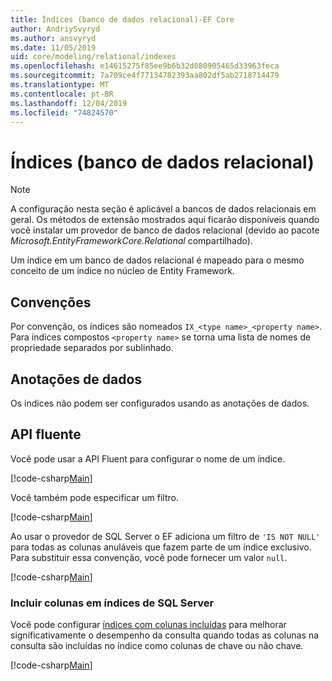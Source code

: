 ```yaml
---
title: Índices (banco de dados relacional)-EF Core
author: AndriySvyryd
ms.author: ansvyryd
ms.date: 11/05/2019
uid: core/modeling/relational/indexes
ms.openlocfilehash: e14615275f85ee9b6b32d080905465d33963feca
ms.sourcegitcommit: 7a709ce4f77134782393aa802df5ab2718714479
ms.translationtype: MT
ms.contentlocale: pt-BR
ms.lasthandoff: 12/04/2019
ms.locfileid: "74824570"
---
```

# <a name="indexes-relational-database"></a>Índices (banco de dados relacional)

> [!NOTE]  
> A configuração nesta seção é aplicável a bancos de dados relacionais em geral. Os métodos de extensão mostrados aqui ficarão disponíveis quando você instalar um provedor de banco de dados relacional (devido ao pacote *Microsoft.EntityFrameworkCore.Relational* compartilhado).

Um índice em um banco de dados relacional é mapeado para o mesmo conceito de um índice no núcleo de Entity Framework.

## <a name="conventions"></a>Convenções

Por convenção, os índices são nomeados `IX_<type name>_<property name>`. Para índices compostos `<property name>` se torna uma lista de nomes de propriedade separados por sublinhado.

## <a name="data-annotations"></a>Anotações de dados

Os índices não podem ser configurados usando as anotações de dados.

## <a name="fluent-api"></a>API fluente

Você pode usar a API Fluent para configurar o nome de um índice.

[!code-csharp[Main](../../../../samples/core/Modeling/FluentAPI/Relational/IndexName.cs?name=Model&highlight=9)]

Você também pode especificar um filtro.

[!code-csharp[Main](../../../../samples/core/Modeling/FluentAPI/Relational/IndexFilter.cs?name=Model&highlight=9)]

Ao usar o provedor de SQL Server o EF adiciona um filtro de `'IS NOT NULL'` para todas as colunas anuláveis que fazem parte de um índice exclusivo. Para substituir essa convenção, você pode fornecer um valor `null`.

[!code-csharp[Main](../../../../samples/core/Modeling/FluentAPI/Relational/IndexNoFilter.cs?name=Model&highlight=10)]

### <a name="include-columns-in-sql-server-indexes"></a>Incluir colunas em índices de SQL Server

Você pode configurar [índices com colunas incluídas](https://docs.microsoft.com/sql/relational-databases/indexes/create-indexes-with-included-columns) para melhorar significativamente o desempenho da consulta quando todas as colunas na consulta são incluídas no índice como colunas de chave ou não chave.

[!code-csharp[Main](../../../../samples/core/Modeling/FluentAPI/Relational/IndexInclude.cs?name=Model)]
